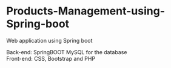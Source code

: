 # Products-Management-using-Spring-boot
Web application using Spring boot


Back-end: SpringBOOT MySQL for the database <br />
Front-end: CSS, Bootstrap and PHP 

